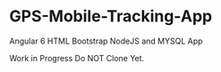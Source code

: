 # GPS-Mobile-Tracking-App
Angular 6 HTML Bootstrap NodeJS and MYSQL App

Work in Progress
Do NOT Clone Yet.
